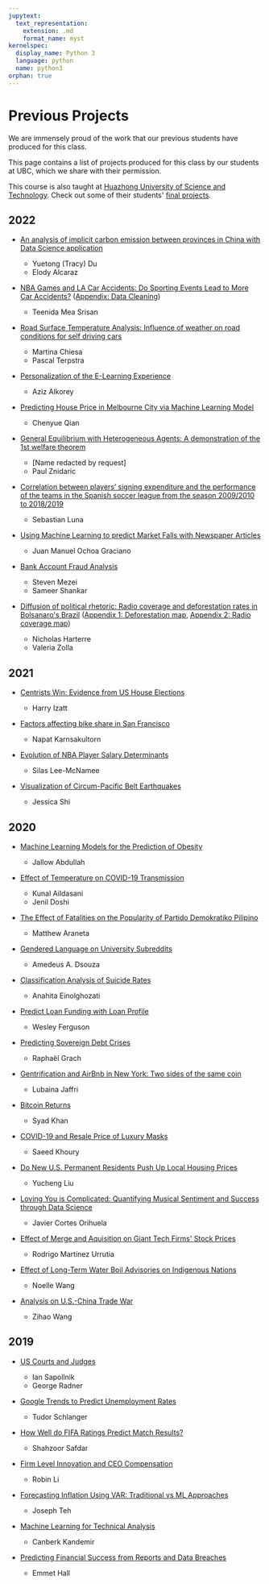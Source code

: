 ```yaml
---
jupytext:
  text_representation:
    extension: .md
    format_name: myst
kernelspec:
  display_name: Python 3
  language: python
  name: python3
orphan: true
---
```


# Previous Projects

We are immensely proud of the work that our previous students have produced for this class.

This page contains a list of projects produced for this class by our students at UBC, which we share with their permission.

This course is also taught at [Huazhong University of Science and Technology](http://english.hust.edu.cn/). Check out some of their students' [final projects](../theme/projects_hust.md).

## 2022

- [An analysis of implicit carbon emission between provinces in China with Data Science application](https://nbviewer.jupyter.org/github/Yuetong-Du/projects/blob/main/ECON%20323%20Project%20with%20Elody/323%20project%20Tracy%20Elody%20final_1.ipynb)
  - Yuetong (Tracy) Du
  - Elody Alcaraz

- [NBA Games and LA Car Accidents: Do Sporting Events Lead to More Car Accidents?](https://nbviewer.jupyter.org/github/teenida/econ323-final-project/blob/main/final_project.ipynb) ([Appendix: Data Cleaning](https://nbviewer.jupyter.org/github/teenida/econ323-final-project/blob/main/data_cleaning.ipynb))
  - Teenida Mea Srisan

- [Road Surface Temperature Analysis: Influence of weather on road conditions for self driving cars](https://nbviewer.jupyter.org/github/ubcecon/econ323_projects/blob/main/2022_Fall/Project_ChiesaTerpstra-1.ipynb)
  - Martina Chiesa
  - Pascal Terpstra

- [Personalization of the E-Learning Experience](https://nbviewer.jupyter.org/github/ubcecon/econ323_projects/blob/main/2022_Fall/Alkorey_student_grade_predictions.ipynb)
  - Aziz Alkorey

- [Predicting House Price in Melbourne City via Machine Learning Model](https://nbviewer.jupyter.org/github/ScottCY/ECON323-Project/blob/main/Qian%20FinalProject%20Econ%20323.ipynb)
  - Chenyue Qian

- [General Equilibrium with Heterogeneous Agents: A demonstration of the 1st welfare theorem](https://nbviewer.jupyter.org/github/ubcecon/econ323_projects/blob/main/2022_Fall/Znidaric_heterogeneous_agent_Ramsey–Cass–Koopmans.ipynb)
  - \[Name redacted by request\]
  - Paul Znidaric

- [Correlation between players’ signing expenditure and the performance of the teams in the Spanish soccer league from the season 2009/2010 to 2018/2019](https://nbviewer.jupyter.org/github/ubcecon/econ323_projects/blob/main/2022_Fall/Luna_player_signing_expenditure_and_team_performance.ipynb)
  - Sebastian Luna

- [Using Machine Learning to predict Market Falls with Newspaper Articles](https://nbviewer.jupyter.org/github/jmochoagraciano/UBC_ECON/blob/main/ML_MarketFalls%20(2).ipynb)
  - Juan Manuel Ochoa Graciano

- [Bank Account Fraud Analysis](https://nbviewer.jupyter.org/github/ubcecon/econ323_projects/blob/main/2022_Fall/ECON-323-Project-8-3.ipynb)
  - Steven Mezei
  - Sameer Shankar

- [Diffusion of political rhetoric: Radio coverage and deforestation rates in Bolsanaro's Brazil](https://nbviewer.jupyter.org/github/ubcecon/econ323_projects/blob/main/2022_Fall/Harterre%20Zolla%20Final%20Project.ipynb) ([Appendix 1: Deforestation map](https://nbviewer.org/github/ubcecon/econ323_projects/blob/main/2022_Fall/deforestmap.pdf), [Appendix 2: Radio coverage map](https://nbviewer.jupyter.org/github/ubcecon/econ323_projects/blob/main/2022_Fall/radiomap.pdf))
  - Nicholas Harterre
  - Valeria Zolla

## 2021

- [Centrists Win: Evidence from US House Elections](https://nbviewer.jupyter.org/github/HJIzt/Predicting-Election-Wins-in-the-2018-US-Congressional-Midterms---ECON-323-Project/blob/main/ECON%20323%20Final%20Project%20-%20Harry%20Izatt%20Reduced%20Copy.ipynb)
  - Harry Izatt

- [Factors affecting bike share in San Francisco](https://nbviewer.jupyter.org/github/patkarns/econ-323-final-project/blob/main/final_draft.ipynb)
  - Napat Karnsakultorn

- [Evolution of NBA Player Salary Determinants](https://nbviewer.jupyter.org/github/silaslm/NBA-Player-Salary-Determinants/blob/main/NBA_Player_Salary_Determinants-2.ipynb)
  - Silas Lee-McNamee

- [Visualization of Circum-Pacific Belt Earthquakes](https://nbviewer.jupyter.org/github/jessicashi98/ECON323/blob/main/final323.ipynb)
  - Jessica Shi

## 2020

- [Machine Learning Models for the Prediction of Obesity](https://nbviewer.jupyter.org/github/ajallow625/ML-models-for-the-Prediction-of-Obesity/blob/master/FINAL%20PROJECT.ipynb)
  - Jallow Abdullah

- [Effect of Temperature on COVID-19 Transmission](https://nbviewer.jupyter.org/github/Kunal06/COVID-Temperature/blob/master/Code.ipynb)
  - Kunal Aildasani
  - Jenil Doshi

- [The Effect of Fatalities on the Popularity of Partido Demokratiko Pilipino](https://nbviewer.jupyter.org/github/mattaraneta/Econ-323-final-project/blob/master/final%20project%20CLEAN%202.ipynb)
  - Matthew Araneta

- [Gendered Language on University Subreddits](https://nbviewer.jupyter.org/github/aadsouza/ubc_econ_323_final_project_submission/blob/master/econ_323_final_project_aa_dsouza_gen_lang.ipynb)
  - Amedeus A. Dsouza

- [Classification Analysis of Suicide Rates](https://nbviewer.jupyter.org/github/Anahita97/ECON-323-Project/blob/master/ECON%20323%20Project.ipynb)
  - Anahita Einolghozati

- [Predict Loan Funding with Loan Profile](https://nbviewer.jupyter.org/github/pwesferguson/kiva-visualization-econ-323/blob/master/kiva.ipynb)
  - Wesley Ferguson

- [Predicting Sovereign Debt Crises](https://nbviewer.jupyter.org/github/rgrach/ECON-323-Final-Project/blob/master/Predicting%20Sovereign%20Debt%20Crises.ipynb)
  - Raphaël Grach

- [Gentrification and AirBnb in New York: Two sides of the same coin](https://nbviewer.jupyter.org/github/Lubaina97/323-Final-Project/blob/master/Final%20Project-2.ipynb)
  - Lubaina Jaffri

- [Bitcoin Returns](https://nbviewer.jupyter.org/github/syadk/323-final_project/blob/master/323-final_project.ipynb)
  - Syad Khan

- [COVID-19 and Resale Price of Luxury Masks](https://nbviewer.jupyter.org/github/statistically/323proj/blob/master/323proj.ipynb)
  - Saeed Khoury

- [Do New U.S. Permanent Residents Push Up Local Housing Prices](https://nbviewer.jupyter.org/github/RunningMeatball/PR-Housing/blob/master/323Project.ipynb)
  - Yucheng Liu

- [Loving You is Complicated: Quantifying Musical Sentiment and Success through Data Science](https://nbviewer.jupyter.org/github/jcortesorihuela/ECON323-Final-Project/blob/master/Final%20Project.ipynb)
  - Javier Cortes Orihuela

- [Effect of Merge and Aquisition on Giant Tech Firms' Stock Prices](https://nbviewer.jupyter.org/github/mrodrigo1999/ECON-323-Project/blob/master/Final%20Project%20(3).ipynb)
  - Rodrigo Martinez Urrutia

- [Effect of Long-Term Water Boil Advisories on Indigenous Nations](https://nbviewer.jupyter.org/github/noelle-wang/econ323/blob/master/Final%20Project%20(8).ipynb)
  - Noelle Wang

- [Analysis on U.S.-China Trade War](https://nbviewer.jupyter.org/github/roddyzihao/U.S.-China-Trade-War/blob/master/U.S.-China%20Trade%20War%20for%20UBC%20Econ%20323.ipynb)
  - Zihao Wang

## 2019

- [US Courts and Judges](https://nbviewer.jupyter.org/github/isapollnik/uscourts/blob/master/US%20Courts%20and%20Judges%20-%20ECON%20407%20Final%20Project.ipynb)
  - Ian Sapollnik 
  - George Radner

- [Google Trends to Predict Unemployment Rates](https://nbviewer.jupyter.org/github/tudorschlanger/unemp-googleindex/blob/master/code.ipynb)
  - Tudor Schlanger

- [How Well do FIFA Ratings Predict Match Results?](https://notes.quantecon.org/submission/5cd8a7fab955b800107296ca)
  - Shahzoor Safdar

- [Firm Level Innovation and CEO Compensation](https://notes.quantecon.org/submission/5cdb1a58b955b800107296cc)
  - Robin Li

- [Forecasting Inflation Using VAR: Traditional vs ML Approaches](https://notes.quantecon.org/submission/5cc8e7dd4174bb001a39a8ff)
  - Joseph Teh

- [Machine Learning for Technical Analysis](https://nbviewer.jupyter.org/github/canberk17/Algorithm/blob/master/Clean%20Algorithm%20(1).ipynb)
  - Canberk Kandemir

- [Predicting Financial Success from Reports and Data Breaches](https://nbviewer.jupyter.org/github/e-hall-hoffarth/407_Final_Project/blob/master/financial_predictions.ipynb)
  - Emmet Hall
